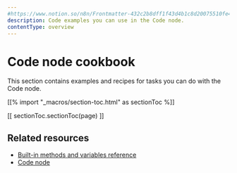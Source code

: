 ```yaml
---
#https://www.notion.so/n8n/Frontmatter-432c2b8dff1f43d4b1c8d20075510fe4
description: Code examples you can use in the Code node.
contentType: overview
---
```


# Code node cookbook

This section contains examples and recipes for tasks you can do with the Code node.

[[% import "_macros/section-toc.html" as sectionToc %]]

[[ sectionToc.sectionToc(page) ]]

## Related resources

* [Built-in methods and variables reference](/code/builtin/overview/)
* [Code node](/code/code-node/)
